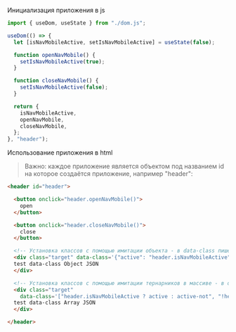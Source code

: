 Инициализация приложения в js
```js
import { useDom, useState } from "./dom.js";

useDom(() => {
  let [isNavMobileActive, setIsNavMobileActive] = useState(false);

  function openNavMobile() {
    setIsNavMobileActive(true);
  }

  function closeNavMobile() {
    setIsNavMobileActive(false);
  }

  return {
    isNavMobileActive,
    openNavMobile,
    closeNavMobile,
  };
}, "header");
```

Использование приложения в html
> Важно: каждое приложение является объектом под названием id на которое создаётся приложение, например "header":
```html
<header id="header">

  <button onclick="header.openNavMobile()">
    open
  </button>

  <button onclick="header.closeNavMobile()">
    close
  </button>

  <!-- Установка классов с помощью имитации объекта - в data-class пишется валидный JSON -->
  <div class="target" data-class='{"active": "header.isNavMobileActive", "active-not": "!header.isNavMobileActive"}'>
  test data-class Object JSON
  </div>

  <!-- Установка классов с помощью имитации тернарников в массиве - в data-class пишется валидный JSON -->
  <div class="target"
    data-class='["header.isNavMobileActive ? active : active-not", "!header.isNavMobileActive ? test-not : test"]'>
  test data-class Array JSON
  </div>

</header>
```